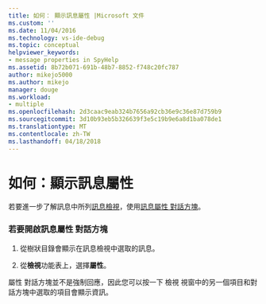 ```yaml
---
title: 如何： 顯示訊息屬性 |Microsoft 文件
ms.custom: ''
ms.date: 11/04/2016
ms.technology: vs-ide-debug
ms.topic: conceptual
helpviewer_keywords:
- message properties in SpyHelp
ms.assetid: 8b72b071-691b-48b7-8852-f748c20fc787
author: mikejo5000
ms.author: mikejo
manager: douge
ms.workload:
- multiple
ms.openlocfilehash: 2d3caac9eab324b7656a92cb36e9c36e87d759b9
ms.sourcegitcommit: 3d10b93eb5b326639f3e5c19b9e6a8d1ba078de1
ms.translationtype: MT
ms.contentlocale: zh-TW
ms.lasthandoff: 04/18/2018
---
```

# <a name="how-to-display-message-properties"></a>如何：顯示訊息屬性
若要進一步了解訊息中所列[訊息檢視](../debugger/messages-view.md)，使用[訊息屬性 對話方塊](../debugger/message-properties-dialog-box.md)。  
  
### <a name="to-open-a-message-properties-dialog-box"></a>若要開啟訊息屬性 對話方塊  
  
1.  從樹狀目錄會顯示在訊息檢視中選取的訊息。  
  
2.  從**檢視**功能表上，選擇**屬性**。  
  
 屬性 對話方塊並不是強制回應，因此您可以按一下 檢視 視窗中的另一個項目和對話方塊中選取的項目會顯示資訊。